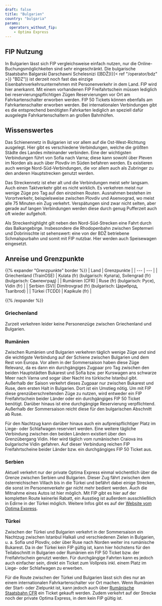 ```yaml
---
draft: false
title: "Bulgarien"
country: "bulgaria"
params:
  operators_without_fip:
    - Optima Express
---
```


## FIP Nutzung

In Bulgarien lässt sich FIP vergleichsweise einfach nutzen, nur die Online-Buchungsmöglichkeiten sind sehr eingeschränkt. Die bulgarische Staatsbahn Balgarski Darschawni Schelesnizi ([BDŽ]({{< ref "/operator/bdz" >}} "BDZ")) ist derzeit noch fast das einzige Eisenbahnverkehrsunternehmen mit Personenverkehr in dem Land. FIP wird hier anerkannt. Mit einem vorhandenen FIP Freifahrtschein müssen lediglich bei reservierungspflichtigen Zügen Reservierungen vor Ort am Fahrkartenschalter erworben werden. FIP 50 Tickets können ebenfalls am Fahrkartenschalter erworben werden. Bei internationalen Verbindungen gibt es die entsprechend benötigten Fahrkarten lediglich an speziell dafür ausgelegte Fahrkartenschaltern an großen Bahnhöfen.

## Wissenswertes

Das Schienennetz in Bulgarien ist vor allem auf die Ost-West-Richtung ausgelegt. Hier gibt es verschiedene Verbindungen, welche die größten Städte des Landes miteinander verbinden. Eine der wichtigsten Verbindungen führt von Sofia nach Varna; diese kann sowohl über Pleven im Norden als auch über Plovdiv im Süden befahren werden. Es existieren auch wenige Nord-Süd-Verbindungen, die vor allem auch als Zubringer zu den anderen Hauptstrecken genutzt werden.

Das Streckennetz ist eher alt und die Verbindungen meist sehr langsam. Auch einen Taktverkehr gibt es nicht wirklich. Es verkehren meist nur wenige Züge pro Tag auf den einzelnen Routen. Ausnahmen bestehen im Vorortverkehr, beispielsweise zwischen Plovdiv und Asenvograd, wo meist alle 75 Minuten ein Zug verkehrt. Verspätungen sind zwar nicht selten, aber gerade auf langen Verbindungen werden diese durch genug Pufferzeit auch oft wieder aufgeholt.

Als Streckenhighlight gilt neben den Nord-Süd-Strecken eine Fahrt durch das Balkangebirge. Insbesondere die Rhodopenbahn zwischen Septemwri und Dobrinischte ist sehenswert: eine von der BDŽ betriebene Schmalspurbahn und somit mit FIP nutzbar. Hier werden auch Speisewagen eingesetzt.

## Anreise und Grenzpunkte

{{% expander "Grenzpunkte" border %}}
| Land | Grenzpunkte |
| --- | --- |
| Griechenland (TrainOSE) | Kulata (fr) (bulgarisch: Кулата), Svilengrad (fr) (bulgarisch: Свиленград) |
| Rumänien (CFR) | Ruse (fr) (bulgarisch: Русе), Vidin (fr) |
| Serbien (SV)| Dimitrovgrad (fr) (bulgarisch: Цариброд, Tsaribrod) |
| Türkei (TCDD) | Kapikule (fr) |

{{% /expander %}}

### Griechenland

Zurzeit verkehren leider keine Personenzüge zwischen Griechenland und Bulgarien.

### Rumänien

Zwischen Rumänien und Bulgarien verkehren täglich wenige Züge und sind die wichtigste Verbindung auf der Schiene zwischen Bulgarien und dem Rest von Europa. Vor allem in der Sommersaison haben diese Züge Relevanz, da es dann ein durchgängiges Zugpaar pro Tag zwischen den beiden Hauptstädten Bukarest und Sofia bzw. per Kurswagen ans schwarze Meer nach Varna und sogar über Nacht ins türkische Istanbul gibt. Außerhalb der Saison verkehrt dieses Zugpaar nur zwischen Bukarest und Ruse, dem ersten Halt in Bulgarien. Dort ist ein Umstieg nötig. Um mit FIP diese grenzüberschreitenden Züge zu nutzen, wird entweder ein FIP Freifahrtschein beider Länder oder ein durchgängiges FIP 50 Ticket benötigt. Darüber hinaus ist eine durchgängige Reservierung verpflichtend. Außerhalb der Sommersaison reicht diese für den bulgarischen Abschnitt ab Ruse.

Für den Nachtzug kann darüber hinaus auch ein aufpreispflichtiger Platz im Liege- oder Schlafwagen reserviert werden. Eine weitere tägliche Verbindung zwischen den beiden Ländern existiert über den Grenzübergang Vidin. Hier wird täglich vom rumänischen Craiova ins bulgarische Vidin gefahren. Auf dieser Verbindung reichen FIP Freifahrtscheine beider Länder bzw. ein durchgängiges FIP 50 Ticket aus.

### Serbien

Aktuell verkehrt nur der private Optima Express einmal wöchentlich über die Grenze zwischen Serbien und Bulgarien. Dieser Zug fährt zwischen dem österreichischen Villach bis in die Türkei und befährt dabei einige Strecken, die sonst im Personenverkehr gar nicht mehr bedient werden. Auch die Mitnahme eines Autos ist hier möglich. Mit FIP gibt es hier auf der kompletten Route keinerlei Rabatt, ein Ausstieg ist außerdem ausschließlich in Edirne in der Türkei möglich. Weitere Infos gibt es auf der [Website vom Optima Express](https://optimatours.de/).

### Türkei

Zwischen der Türkei und Bulgarien verkehrt in der Sommersaison ein Nachtzug zwischen Istanbul Halkali und verschiedenen Zielen in Bulgarien, u. a. Sofia und Plovdiv, oder über Ruse nach Norden weiter ins rumänische Bukarest. Da in der Türkei kein FIP gültig ist, kann hier höchstens für den Teilabschnitt in Bulgarien oder Rumänien ein FIP 50 Ticket bzw. der Freifahrtschein genutzt werden. Für durchgängige Fahrten kann es jedoch auch einfacher sein, direkt ein Ticket zum Vollpreis inkl. einem Platz im Liege- oder Schlafwagen zu erwerben.

Für die Route zwischen der Türkei und Bulgarien lässt sich dies nur an einem internationalen Fahrkartenschalter vor Ort machen. Wenn Rumänien der Start- oder Zielpunkt ist, kann jedoch auch über [Rumänische Staatsbahn CFR](https://bileteinternationale.cfrcalatori.ro/en/) ein Ticket gekauft werden. Zudem verkehrt auf der Strecke noch der private Optima Express, in dem kein FIP gültig ist.
